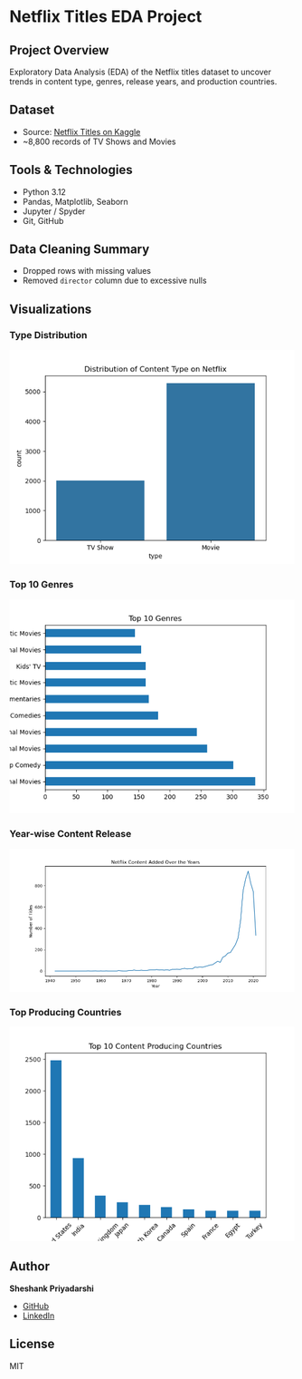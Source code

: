 # Netflix Titles EDA Project

## Project Overview
Exploratory Data Analysis (EDA) of the Netflix titles dataset to uncover trends in content type, genres, release years, and production countries.

## Dataset
- Source: [Netflix Titles on Kaggle](https://www.kaggle.com/datasets/shivamb/netflix-shows)
- ~8,800 records of TV Shows and Movies

## Tools & Technologies
- Python 3.12
- Pandas, Matplotlib, Seaborn
- Jupyter / Spyder
- Git, GitHub

## Data Cleaning Summary
- Dropped rows with missing values
- Removed `director` column due to excessive nulls

## Visualizations

### Type Distribution
![Type Distribution](results/type_distribution.png)

### Top 10 Genres
![Top Genres](results/top_genres.png)

### Year-wise Content Release
![Release Trend](results/release_trend.png)

### Top Producing Countries
![Top Countries](results/top_countries.png)

## Author
**Sheshank Priyadarshi**  
- [GitHub](https://github.com/Sheshank212)  
- [LinkedIn](https://www.linkedin.com/in/sheshank3)

## License
MIT
